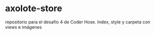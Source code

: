 # axolote-store
repositorio para el desafío 4 de Coder Hose. Index, style y carpeta con views e imágenes
